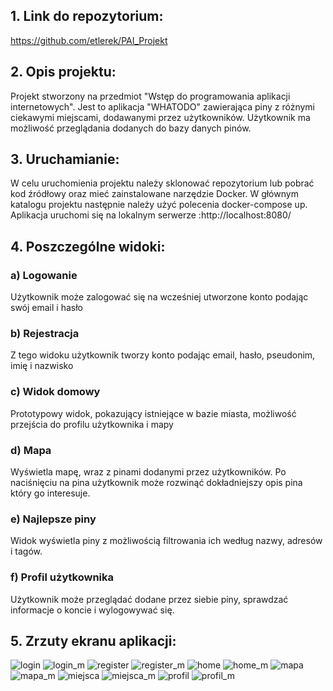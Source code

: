 ## 1. Link do repozytorium: 
https://github.com/etlerek/PAI_Projekt

## 2. Opis projektu:
Projekt stworzony na przedmiot "Wstęp do programowania aplikacji internetowych". Jest to aplikacja "WHATODO" zawierająca piny z różnymi ciekawymi miejscami, dodawanymi przez użytkowników. Użytkownik ma możliwość przeglądania dodanych do bazy danych pinów.

## 3. Uruchamianie:
W celu uruchomienia projektu należy sklonować repozytorium lub pobrać kod źródłowy oraz mieć zainstalowane narzędzie Docker. W głównym katalogu projektu następnie należy użyć polecenia docker-compose up. Aplikacja uruchomi się na lokalnym serwerze :http://localhost:8080/

## 4. Poszczególne widoki:
### a) Logowanie
Użytkownik może zalogować się na wcześniej utworzone konto podając swój email i hasło

### b) Rejestracja
Z tego widoku użytkownik tworzy konto podając email, hasło, pseudonim, imię i nazwisko

### c) Widok domowy
Prototypowy widok, pokazujący istniejące w bazie miasta, możliwość przejścia do profilu użytkownika i mapy

### d) Mapa
Wyświetla mapę, wraz z pinami dodanymi przez użytkowników. Po naciśnięciu na pina użytkownik może rozwinąć dokładniejszy opis pina który go interesuje.

### e) Najlepsze piny
Widok wyświetla piny z możliwością filtrowania ich według nazwy, adresów i tagów.

### f) Profil użytkownika
Użytkownik może przeglądać dodane przez siebie piny, sprawdzać informacje o koncie i wylogowywać się.


## 5. Zrzuty ekranu aplikacji:
![login](https://user-images.githubusercontent.com/72759044/152707826-fbea6825-56d6-4b1b-a8f6-8d928e74edbb.png)
![login_m](https://user-images.githubusercontent.com/72759044/152707837-742c9a35-d71c-4d97-814e-0e751c141494.png)
![register](https://user-images.githubusercontent.com/72759044/152707874-1a3800c8-497c-4053-9fa9-1b610cc4087c.png)
![register_m](https://user-images.githubusercontent.com/72759044/152707875-e9395b9a-8307-45df-822f-035841ae11b0.png)
![home](https://user-images.githubusercontent.com/72759044/152707839-b8de0c4a-1891-4871-8b3b-9730c0304039.png)
![home_m](https://user-images.githubusercontent.com/72759044/152707853-3a424658-c4bf-49b5-922a-6fc827f4298f.png)
![mapa](https://user-images.githubusercontent.com/72759044/152708013-3824919e-b36b-48f0-8c97-6f011e4939cd.png)
![mapa_m](https://user-images.githubusercontent.com/72759044/152708017-81328a7d-9d03-42e8-8362-1877d732d49a.png)
![miejsca](https://user-images.githubusercontent.com/72759044/152707868-cdb95a8c-383c-4852-b3e5-9b8461276a6e.png)
![miejsca_m](https://user-images.githubusercontent.com/72759044/152707870-1b7e4466-feff-4ed7-a544-925d1743ae54.png)
![profil](https://user-images.githubusercontent.com/72759044/152707871-315f77ba-89ea-420f-90f7-b626fc9303e6.png)
![profil_m](https://user-images.githubusercontent.com/72759044/152707872-b384b297-9aa7-4dad-acbe-ecdbc4a4b65a.png)
